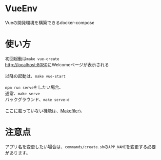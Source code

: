 # VueEnv
Vueの開発環境を構築できるdocker-compose

# 使い方

初回起動は`make vue-create`<br>
[http://localhost:8080](http://localhost:8080)にWelcomeページが表示される<br>
<br>
以降の起動は、`make vue-start`<br>
<br>
`npm run serve`をしたい場合、<br>
通常、`make serve`<br>
バックグラウンド、`make serve-d`<br>
<br>
ここに載っていない機能は、[Makefileへ](https://github.com/yCroma/VueEnv/blob/master/Makefile)

# 注意点

アプリ名を変更したい場合は、`commands/create.sh`の`APP_NAME`を変更する必要があります。
